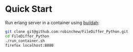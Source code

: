 # Quick Start

Run erlang server in a container using [buildah](https://buildah.io):

```sh
git clone git@github.com:robinchew/FileDiffer_Python.git
cd FileDiffer_Python
./run_container.sh
firefox localhost:8080
```
